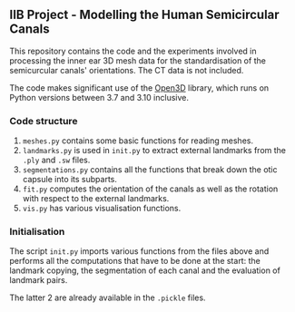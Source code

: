 ## IIB Project - Modelling the Human Semicircular Canals

This repository contains the code and the experiments involved in processing the inner ear 3D mesh data for the standardisation of the semicurcular canals' orientations. The CT data is not included.

The code makes significant use of the [Open3D](http://www.open3d.org/docs/release/) library, which runs on Python versions between 3.7 and 3.10 inclusive.

### Code structure

1. ```meshes.py``` contains some basic functions for reading meshes.
2. ```landmarks.py``` is used in ```init.py``` to extract external landmarks from the ```.ply``` and ```.sw``` files.
3. ```segmentations.py``` contains all the functions that break down the otic capsule into its subparts.
4. ```fit.py``` computes the orientation of the canals as well as the rotation with respect to the external landmarks.
5. ```vis.py``` has various visualisation functions.

### Initialisation

The script ```init.py``` imports various functions from the files above and performs all the computations that have to be done at the start: the landmark copying, the segmentation of each canal and the evaluation of landmark pairs. 

The latter 2 are already available in the ```.pickle``` files.